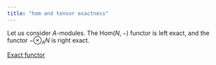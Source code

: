 ```yaml
---
title: "hom and tensor exactness"
---
```


Let us consider $A$-modules. The $\text{Hom}(N,-)$ functor is left exact, and the functor $-\otimes_A N$ is right exact.

[Exact functor](<notes/ntpy/Definitions/Category theory/Exact functor.md>)

